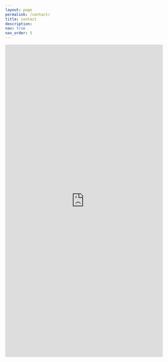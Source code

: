 ```yaml
---
layout: page
permalink: /contact/
title: contact
description: 
nav: true
nav_order: 5
---
```




<iframe src="https://docs.google.com/forms/d/e/1FAIpQLSdb_Dn997c5aTbXmsMeFHSNIFQnJzexdye_FnH4IfkRyDUVQw/viewform?embedded=true" width="100%" height="1000" frameborder="0" marginheight="0" marginwidth="0">Loading…</iframe>